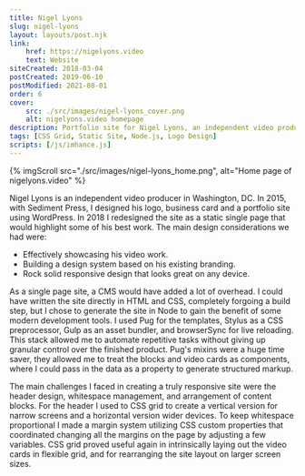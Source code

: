 ```yaml
---
title: Nigel Lyons
slug: nigel-lyons
layout: layouts/post.njk
link: 
    href: https://nigelyons.video
    text: Website
siteCreated: 2018-03-04
postCreated: 2019-06-10
postModified: 2021-08-01
order: 6
cover:
    src: ./src/images/nigel-lyons_cover.png
    alt: nigelyons.video homepage
description: Portfolio site for Nigel Lyons, an independent video producer in Washington, DC
tags: [CSS Grid, Static Site, Node.js, Logo Design]
scripts: [/js/imhance.js]
---
```

{% imgScroll src="./src/images/nigel-lyons_home.png", alt="Home page of nigelyons.video" %}

Nigel Lyons is an independent video producer in Washington, DC. In 2015, with Sediment Press, I designed his logo, business card and a portfolio site using WordPress. In 2018 I redesigned the site as a static single page that would highlight some of his best work. The main design considerations we had were: 

 - Effectively showcasing his video work.
 - Building a design system based on his existing branding.
 - Rock solid responsive design that looks great on any device.

As a single page site, a CMS would have added a lot of overhead. I could have written the site directly in HTML and CSS, completely forgoing a build step, but I chose to generate the site in Node to gain the benefit of some modern development tools. I used Pug for the templates, Stylus as a CSS preprocessor, Gulp as an asset bundler, and browserSync for live reloading. This stack allowed me to automate repetitive tasks without giving up granular control over the finished product. Pug's mixins were a huge time saver, they allowed me to treat the blocks and video cards as components, where I could pass in the data as a property to generate structured markup.

The main challenges I faced in creating a truly responsive site were the header design, whitespace management, and arrangement of content blocks. For the header I used to CSS grid to create a vertical version for narrow screens and a horizontal version wider devices. To keep whitespace proportional I made a margin system utilizing CSS custom properties that coordinated changing all the margins on the page by adjusting a few variables. CSS grid proved useful again in intrinsically laying out the video cards in flexible grid, and for rearranging the site layout on larger screen sizes.
